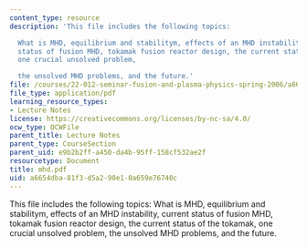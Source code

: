 ```yaml
---
content_type: resource
description: 'This file includes the following topics:

  What is MHD, equilibrium and stabilitym, effects of an MHD instability, current
  status of fusion MHD, tokamak fusion reactor design, the current status of the tokamak,
  one crucial unsolved problem,

  the unsolved MHD problems, and the future.'
file: /courses/22-012-seminar-fusion-and-plasma-physics-spring-2006/a6654dba81f3d5a290e10a659e76740c_mhd.pdf
file_type: application/pdf
learning_resource_types:
- Lecture Notes
license: https://creativecommons.org/licenses/by-nc-sa/4.0/
ocw_type: OCWFile
parent_title: Lecture Notes
parent_type: CourseSection
parent_uid: e9b2b2ff-a450-da4b-95ff-158cf532ae2f
resourcetype: Document
title: mhd.pdf
uid: a6654dba-81f3-d5a2-90e1-0a659e76740c
---
```

This file includes the following topics:
What is MHD, equilibrium and stabilitym, effects of an MHD instability, current status of fusion MHD, tokamak fusion reactor design, the current status of the tokamak, one crucial unsolved problem,
the unsolved MHD problems, and the future.